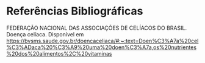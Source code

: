 # Referências Bibliográficas

FEDERAÇÃO NACIONAL DAS ASSOCIAÇÕES DE CELÍACOS DO BRASIL. Doença celíaca. Disponível em <https://bvsms.saude.gov.br/doencaceliaca/#:~:text=Doen%C3%A7a%20cel%C3%ADaca%20%C3%A9%20uma%20doen%C3%A7a,os%20nutrientes%20dos%20alimentos%2C%20vitaminas>
